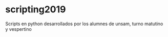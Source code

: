 # scripting2019
Scripts en python desarrollados por los alumnes de unsam, turno matutino y vespertino
